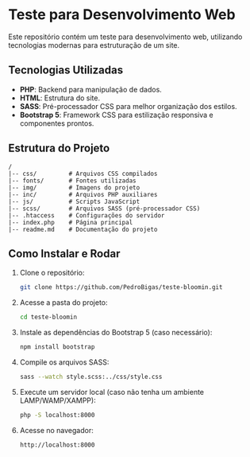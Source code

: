 # Teste para Desenvolvimento Web

Este repositório contém um teste para desenvolvimento web, utilizando tecnologias modernas para estruturação de um site.

## Tecnologias Utilizadas
- **PHP**: Backend para manipulação de dados.
- **HTML**: Estrutura do site.
- **SASS**: Pré-processador CSS para melhor organização dos estilos.
- **Bootstrap 5**: Framework CSS para estilização responsiva e componentes prontos.

## Estrutura do Projeto
```
/
|-- css/         # Arquivos CSS compilados
|-- fonts/       # Fontes utilizadas
|-- img/         # Imagens do projeto
|-- inc/         # Arquivos PHP auxiliares
|-- js/          # Scripts JavaScript
|-- scss/        # Arquivos SASS (pré-processador CSS)
|-- .htaccess    # Configurações do servidor
|-- index.php    # Página principal
|-- readme.md    # Documentação do projeto
```

## Como Instalar e Rodar
1. Clone o repositório:
   ```sh
   git clone https://github.com/PedroBigas/teste-bloomin.git
   ```
2. Acesse a pasta do projeto:
   ```sh
   cd teste-bloomin
   ```
3. Instale as dependências do Bootstrap 5 (caso necessário):
   ```sh
   npm install bootstrap
   ```
4. Compile os arquivos SASS:
   ```sh
   sass --watch style.scss:../css/style.css
   ```
5. Execute um servidor local (caso não tenha um ambiente LAMP/WAMP/XAMPP):
   ```sh
   php -S localhost:8000
   ```
6. Acesse no navegador:
   ```
   http://localhost:8000
   ```
